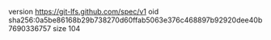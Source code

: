 version https://git-lfs.github.com/spec/v1
oid sha256:0a5be86168b29b738270d60ffab5063e376c468897b92920dee40b7690336757
size 104
